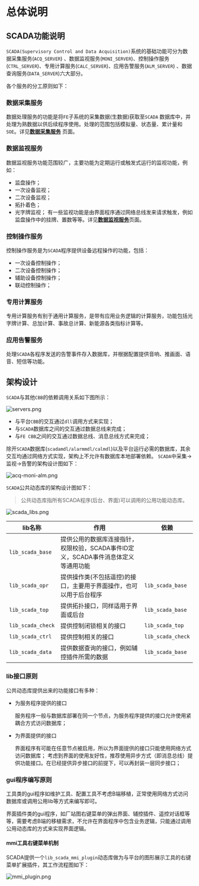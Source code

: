 # 总体说明

## SCADA功能说明

`SCADA(Supervisory Control and Data Acquisition)`系统的基础功能可分为数据采集服务(`ACQ_SERVER`)
、数据监视服务(`MONI_SERVER`)、控制操作服务(`CTRL_SERVER`)、专用计算服务(`CALC_SERVER`)、应用告警服务(`ALM_SERVER`)
、数据查询服务(`DATA_SERVER`)六大部分。

各个服务的分工原则如下：

### 数据采集服务

数据处理服务的功能是将`FE`子系统的采集数据(生数据)获取至`SCADA`
数据库中，并处理为熟数据以供后续程序使用。处理的范围包括模拟量、状态量、累计量和`SOE`。详见[**数据采集服务**](acq-server.md)
页面。

### 数据监视服务

数据监视服务功能范围较广，主要功能为定期运行或触发式运行的监视功能，例如：

- 监盘操作；
- 一次设备监视；
- 二次设备监视；
- 拓扑着色；
- 光字牌监视；
  有一些监视功能是由界面程序通过网络总线发来请求触发，例如监盘操作中的挂牌、置数等等。详见[**数据监视服务**](moni-server.md)页面。

### 控制操作服务

控制操作服务是为`SCADA`程序提供设备远程操作的功能，包括：

- 一次设备控制操作；
- 二次设备控制操作；
- 辅助设备控制操作；
- 联动控制操作；

### 专用计算服务

专用计算服务有别于通用计算服务，是带有应用业务逻辑的计算服务，功能包括光字牌计算、总加计算、事故总计算、新能源各类指标计算等。

### 应用告警服务

处理`SCADA`各程序发送的告警事件存入数据库，并根据配置提供音响、推画面、语音、短信等功能。

## 架构设计

`SCADA`与其他`CBB`的依赖调用关系如下图所示：

![servers.png](servers.png)

- 与平台`CBB`的交互通过`dll`调用方式来实现；
- 与`SCADA`数据库之间的交互通过数据总线来完成；
- 与`FE CBB`之间的交互通过数据总线、消息总线方式来完成；

除开`SCADA`数据库(`scadamdl/alarmmdl/calmdl`)以及平台运行必需的数据库，其余交互均通过网络方式实现，架构上不允许有数据库本地部署依赖。
`SCADA`中采集->监视->告警的架构设计图如下：

![acq-moni-alm.png](acq-moni-alm.png)

`SCADA`公共动态库的架构设计图如下：
> 公共动态库指所有SCADA程序(后台、界面)可以调用的公用功能动态库。

![scada_libs.png](scada_libs.png)

| lib名称             | 作用                                              | 依赖                |
|-------------------|-------------------------------------------------|-------------------|
| `lib_scada_base`  | 提供公用的数据库连接指针，权限校验，SCADA事件ID定义，SCADA事件消息体定义等通用功能 |                   |
| `lib_scada_opr`   | 提供操作类(不包括遥控)的接口，主要用于界面操作，也可以用于后台程序              | `lib_scada_base`  |
| `lib_scada_top`   | 提供拓扑接口，同样适用于界面或后台                               | `lib_scada_base`  |
| `lib_scada_check` | 提供控制闭锁相关的接口                                     | `lib_scada_top`   |
| `lib_scada_ctrl`  | 提供控制相关的接口                                       | `lib_scada_check` |
| `lib_scada_data`  | 提供数据查询的接口，例如辅控插件所需的数据                           | `lib_scada_base`  |

### lib接口原则

公共动态库提供出来的功能接口有多种：

- 为服务程序提供的接口

  服务程序一般与数据库部署在同一个节点，为服务程序提供的接口允许使用紧耦合方式访问数据库；
- 为界面提供的接口

  界面程序有可能在任意节点被启用，所以为界面提供的接口只能使用网络方式访问数据库；
  考虑到界面的使用友好性，推荐使用异步方式（即消息总线）提供功能接口。在已经提供异步接口的前提下，可以再封装一层同步接口；

### gui程序编写原则

工具类的gui程序如维护工具、配置工具不考虑B端移植，正常使用网络方式访问数据库或调用公用lib等方式来编写即可。

界面插件类的gui程序，如厂站图右键菜单的弹出界面、辅控插件、遥控对话框等等，需要考虑B端的移植需求，不允许在界面程序中包含业务逻辑，只能通过调用公用动态库的方式来实现界面逻辑。

#### mmi工具右键菜单机制

SCADA提供一个`lib_scada_mmi_plugin`动态库做为与平台的图形展示工具的右键菜单扩展插件，其工作流程图如下：

![mmi_plugin.png](mmi_plugin.png)
